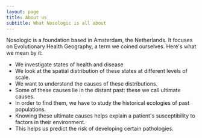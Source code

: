 ```yaml
---
layout: page
title: About us
subtitle: What Nosologic is all about
---
```


Nosologic is a foundation based in Amsterdam, the Netherlands. It focuses on Evolutionary Health Geography, a term we coined ourselves. Here's what we mean by it: 

- We investigate states of health and disease 
- We look at the spatial distribution of these states at different levels of scale.
- We want to understand the causes of these distributions.
- Some of these causes lie in the distant past: these we call ultimate causes.
- In order to find them, we have to study the historical ecologies of past populations.
- Knowing these ultimate causes helps explain a patient's susceptibility to factors in their environment.   
- This helps us predict the risk of developing certain pathologies.
    
